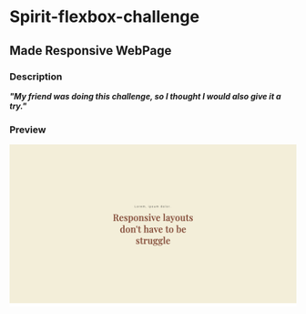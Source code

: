 # Spirit-flexbox-challenge

## **Made Responsive WebPage**

### **Description**

_**"My friend was doing this challenge, so I thought I would also give it a try."**_

### **Preview**

![Page Preview](./README-Assets/home.png)
